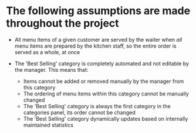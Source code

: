 # The following assumptions are made throughout the project

- All menu items of a given customer are served by the waiter when *all* menu items are prepared by the kitchen staff, so the entire order is served as a whole, at once

- The 'Best Selling' category is completely automated and not editable by the manager. This means that:
    - Items cannot be added or removed manually by the manager from this category
    - The ordering of menu items within this category cannot be manually changed
    - The 'Best Selling' category is always the first category in the categories panel, its order cannot be changed
    - The 'Best Selling' category dynamically updates based on internally maintained statistics
